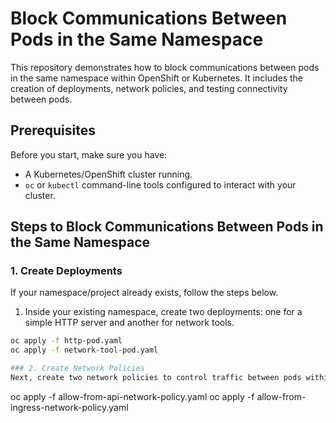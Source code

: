# Block Communications Between Pods in the Same Namespace

This repository demonstrates how to block communications between pods in the same namespace within OpenShift or Kubernetes. It includes the creation of deployments, network policies, and testing connectivity between pods.

## Prerequisites

Before you start, make sure you have:

- A Kubernetes/OpenShift cluster running.
- `oc` or `kubectl` command-line tools configured to interact with your cluster.

## Steps to Block Communications Between Pods in the Same Namespace

### 1. Create Deployments

If your namespace/project already exists, follow the steps below.

1. Inside your existing namespace, create two deployments: one for a simple HTTP server and another for network tools.

```bash
oc apply -f http-pod.yaml
oc apply -f network-tool-pod.yaml

### 2. Create Network Policies
Next, create two network policies to control traffic between pods within the same namespace.
```

oc apply -f allow-from-api-network-policy.yaml
oc apply -f allow-from-ingress-network-policy.yaml
